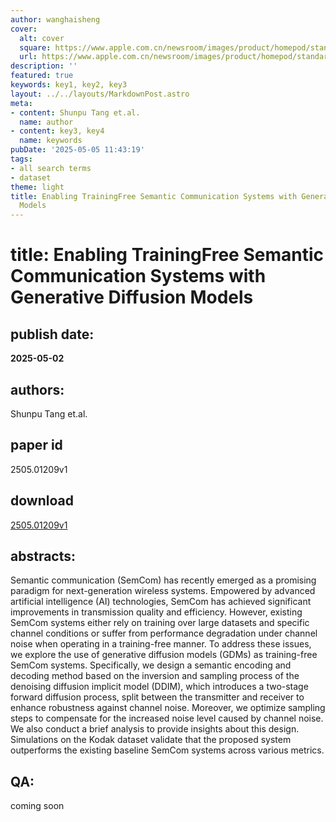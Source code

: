 ```yaml
---
author: wanghaisheng
cover:
  alt: cover
  square: https://www.apple.com.cn/newsroom/images/product/homepod/standard/Apple-HomePod-hero-230118_big.jpg.large_2x.jpg
  url: https://www.apple.com.cn/newsroom/images/product/homepod/standard/Apple-HomePod-hero-230118_big.jpg.large_2x.jpg
description: ''
featured: true
keywords: key1, key2, key3
layout: ../../layouts/MarkdownPost.astro
meta:
- content: Shunpu Tang et.al.
  name: author
- content: key3, key4
  name: keywords
pubDate: '2025-05-05 11:43:19'
tags:
- all search terms
- dataset
theme: light
title: Enabling TrainingFree Semantic Communication Systems with Generative Diffusion
  Models
---
```


# title: Enabling TrainingFree Semantic Communication Systems with Generative Diffusion Models 
## publish date: 
**2025-05-02** 
## authors: 
  Shunpu Tang et.al. 
## paper id
2505.01209v1
## download
[2505.01209v1](http://arxiv.org/abs/2505.01209v1)
## abstracts:
Semantic communication (SemCom) has recently emerged as a promising paradigm for next-generation wireless systems. Empowered by advanced artificial intelligence (AI) technologies, SemCom has achieved significant improvements in transmission quality and efficiency. However, existing SemCom systems either rely on training over large datasets and specific channel conditions or suffer from performance degradation under channel noise when operating in a training-free manner. To address these issues, we explore the use of generative diffusion models (GDMs) as training-free SemCom systems. Specifically, we design a semantic encoding and decoding method based on the inversion and sampling process of the denoising diffusion implicit model (DDIM), which introduces a two-stage forward diffusion process, split between the transmitter and receiver to enhance robustness against channel noise. Moreover, we optimize sampling steps to compensate for the increased noise level caused by channel noise. We also conduct a brief analysis to provide insights about this design. Simulations on the Kodak dataset validate that the proposed system outperforms the existing baseline SemCom systems across various metrics.
## QA:
coming soon
